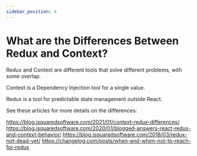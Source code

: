 ```yaml
---
sidebar_position: 4
---
```

# What are the Differences Between Redux and Context?
Redux and Context are different tools that solve different problems, with some overlap.

Context is a Dependency Injection tool for a single value.

Redux is a tool for predictable state management outside React.

See these articles for more details on the differences:

https://blog.isquaredsoftware.com/2021/01/context-redux-differences/
https://blog.isquaredsoftware.com/2020/01/blogged-answers-react-redux-and-context-behavior/
https://blog.isquaredsoftware.com/2018/03/redux-not-dead-yet/
https://changelog.com/posts/when-and-when-not-to-reach-for-redux